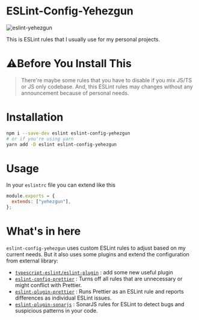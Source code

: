 # ESLint-Config-Yehezgun

![eslint-yehezgun](https://socialify.git.ci/yehezkielgunawan/eslint-yehezgun/image?description=1&descriptionEditable=Yehezkiel%20Gunawan%27s%20personal%20ESLint%20Rules&font=Raleway&logo=https%3A%2F%2Flogowik.com%2Fcontent%2Fuploads%2Fimages%2Feslint9232.jpg&name=1&owner=1&pattern=Charlie%20Brown&theme=Dark)

This is ESLint rules that I usually use for my personal projects.

# ⚠️Before You Install This

> There're maybe some rules that you have to disable if you mix JS/TS or JS only codebase. And, this ESLint rules may changes without any announcement because of personal needs.

# Installation

```bash
npm i --save-dev eslint eslint-config-yehezgun
# or if you're using yarn
yarn add -D eslint eslint-config-yehezgun
```

# Usage

In your `eslintrc` file you can extend like this

```js
module.exports = {
  extends: ["yehezgun"],
};
```

# What's in here
`eslint-config-yehezgun` uses custom ESLint rules to adjust based on my current needs. But it also uses some plugins and extend the configuration from external library:
- [`typescript-eslint/eslint-plugin`](https://www.npmjs.com/package/@typescript-eslint/eslint-plugin) : add some new useful plugin
- [`eslint-config-prettier`](https://github.com/prettier/eslint-config-prettier#installation) : Turns off all rules that are unnecessary or might conflict with Prettier.
- [`eslint-plugin-prettier`](https://github.com/prettier/eslint-plugin-prettier) : Runs Prettier as an ESLint rule and reports differences as individual ESLint issues.
- [`eslint-plugin-sonarjs`](https://github.com/SonarSource/eslint-plugin-sonarjs) : SonarJS rules for ESLint to detect bugs and suspicious patterns in your code.
